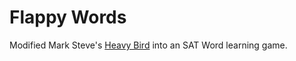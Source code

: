 Flappy Words
=============

Modified Mark Steve's [Heavy Bird](https://github.com/marksteve/dtmb) into an SAT Word learning game.
